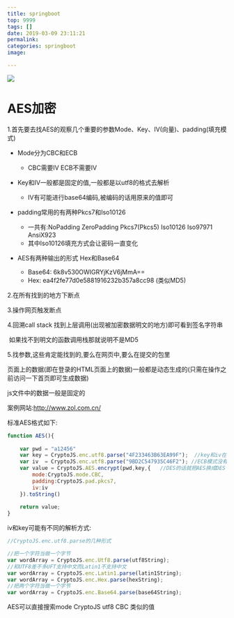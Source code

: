 ```yaml
---
title: springboot
top: 9999
tags: []
date: 2019-03-09 23:11:21
permalink:
categories: springboot
image:

---
```


<p class="description"></p>
<meta name="referrer" content="no-referrer" />
<img src="http://blog-mamba.oss-cn-beijing.aliyuncs.com/springboot/title.png">

<!-- more -->

# AES加密

1.首先要去找AES的观察几个重要的参数Mode、Key、IV(向量)、padding(填充模式)

- Mode分为CBC和ECB

  - CBC需要IV     ECB不需要IV

  

- Key和IV一般都是固定的值,一般都是以utf8的格式去解析

  - IV有可能进行base64编码,被编码的话用原来的值即可

  

- padding常用的有两种Pkcs7和Iso10126   

  - 一共有:NoPadding ZeroPadding Pkcs7(Pkcs5) Iso10126 Iso97971 AnsiX923
  - 其中Iso10126填充方式会让密码一直变化

  

- AES有两种输出的形式 Hex和Base64

  - Base64:  6k8v530OWIGRYjKzV6jMmA==
  - Hex:        ea4f2fe77d0e5881916232b357a8cc98  (类似MD5)

  

2.在所有找到的地方下断点

3.操作网页触发断点

4.回溯call stack 找到上层调用(出现被加密数据明文的地方)即可看到签名字符串

​    如果找不到明文的函数调用栈那就说明不是MD5

5.找参数,这些肯定能找到的,要么在网页中,要么在提交的包里



页面上的数据(即在登录的HTML页面上的数据)一般都是动态生成的(只需在操作之前访问一下首页即可生成数据)

js文件中的数据一般是固定的



案例网站:<http://www.zol.com.cn/>

标准AES格式如下:

```javascript
function AES(){  
    
    var pwd = "a12456"  
    var key = CryptoJS.enc.utf8.parse("4F233463B63EA99F");  //key和iv在使用之前要先解析成字节集其实这个解析不解析无所谓,默认就是uft8解析
    var iv  = CryptoJS.enc.utf8.parse("9BD2C547935C46F2"); //ECB模式没有偏移向量
    var value = CryptoJS.AES.encrypt(pwd,key,{   //DES的话就把AES换成DES  一般AES的秘钥是16个字节或者是32个字节8个字节也可以  DES是8个字节3DES是24个字节
        mode:CryptoJS.mode.CBC,  
        padding:CryptoJS.pad.pkcs7,  
        iv:iv  
    }).toString()
    
    return value;
}
```

iv和key可能有不同的解析方式:

```javascript
//CryptoJS.enc.utf8.parse的几种形式

//把一个字符当做一个字节
var wordArray = CryptoJS.enc.Utf8.parse(utf8String);  
//和UTF8差不多UFT支持中文而Latin1不支持中文
var wordArray = CryptoJS.enc.Latin1.parse(latin1String);
var wordArray = CryptoJS.enc.Hex.parse(hexString);
//把两个字符当做一个字节
var wordArray = CryptoJS.enc.Base64.parse(base64String); 
```



AES可以直接搜索mode   CryptoJS   utf8  CBC  类似的值